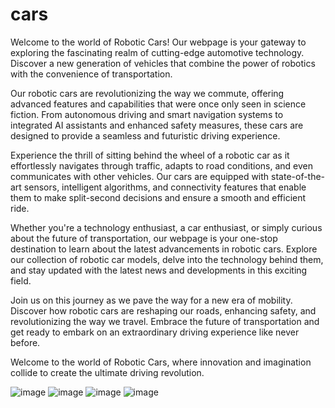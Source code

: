 # cars
Welcome to the world of Robotic Cars! Our webpage is your gateway to exploring the fascinating realm of cutting-edge automotive technology. Discover a new generation of vehicles that combine the power of robotics with the convenience of transportation.

Our robotic cars are revolutionizing the way we commute, offering advanced features and capabilities that were once only seen in science fiction. From autonomous driving and smart navigation systems to integrated AI assistants and enhanced safety measures, these cars are designed to provide a seamless and futuristic driving experience.

Experience the thrill of sitting behind the wheel of a robotic car as it effortlessly navigates through traffic, adapts to road conditions, and even communicates with other vehicles. Our cars are equipped with state-of-the-art sensors, intelligent algorithms, and connectivity features that enable them to make split-second decisions and ensure a smooth and efficient ride.

Whether you're a technology enthusiast, a car enthusiast, or simply curious about the future of transportation, our webpage is your one-stop destination to learn about the latest advancements in robotic cars. Explore our collection of robotic car models, delve into the technology behind them, and stay updated with the latest news and developments in this exciting field.

Join us on this journey as we pave the way for a new era of mobility. Discover how robotic cars are reshaping our roads, enhancing safety, and revolutionizing the way we travel. Embrace the future of transportation and get ready to embark on an extraordinary driving experience like never before.

Welcome to the world of Robotic Cars, where innovation and imagination collide to create the ultimate driving revolution.

![image](https://github.com/SameerShaik1809/cars/assets/125490366/e42c80ce-eda2-4a06-aaf3-82f727828851)
![image](https://github.com/SameerShaik1809/cars/assets/125490366/47a41025-ab61-40ef-8b76-af67a1ac3ec1)
![image](https://github.com/SameerShaik1809/cars/assets/125490366/5d5603e0-4400-4536-8258-b61a3657dc55)
![image](https://github.com/SameerShaik1809/cars/assets/125490366/58d29194-0e44-4ee0-9c6c-54e9985de6de)
